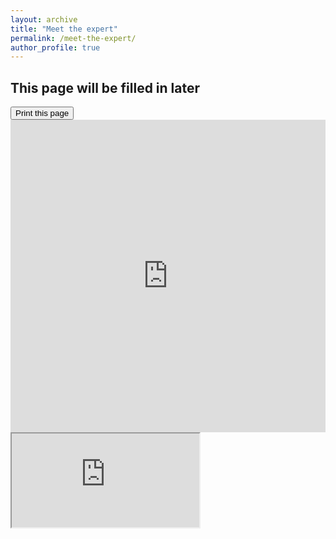 ```yaml
---
layout: archive
title: "Meet the expert"
permalink: /meet-the-expert/
author_profile: true
---
```


## This page will be filled in later

<div class="text-right">
<input type="button" value="Print this page" onClick="window.print()">
</div>


<iframe src="https://grid.is/embed/meet-the-expert-Y:ALz6ZPQJiq_Rdh_Vx0tQ?s=eyJNZWV0IHRoZSBleHBlcnQgZXZldCBkYXRhIjp7IlNoZWV0MSI6eyJFNSI6MX19fQ==&scale_to_fit=true" width="100%" height="500" data-document-id="63e00bcf-a64f-4098-aafd-1761fd5c74b5" style="border: 0px;"></iframe>
<script type="text/javascript" src="https://grid.is/static/embed/v1/script.js"></script>

<iframe src="https://docs.google.com/spreadsheets/d/e/2PACX-1vSZUR0OznXIuqNuT3Jgn2zGsJjE160fZz4l_iRsZeBsZ_hfovuleMXzaZL49QPRuX9DgI6VgssB3q8W/pubhtml?widget=true&amp;headers=false"></iframe>
